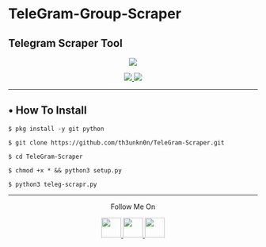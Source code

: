 # TeleGram-Group-Scraper
<p align="center">
  <h2>Telegram Scraper Tool</h2>
</p>
<p align="center"><img src="https://img.shields.io/badge/Version-1.0-brightgreen"></p>
<p align="center">
  <a href="https://github.com/th3unkn0n">
    <img src="https://img.shields.io/github/followers/th3unkn0n?label=Follow&style=social">
  </a>
  <a href="https://github.com/th3unkn0n/osi.ig">
    <img src="https://img.shields.io/github/stars/th3unkn0n/TeleGram-Group-Scraper?style=social">
  </a>
</p>

---

## • How To Install

`$ pkg install -y git python`

`$ git clone https://github.com/th3unkn0n/TeleGram-Scraper.git`

`$ cd TeleGram-Scraper`

`$ chmod +x * && python3 setup.py`

`$ python3 teleg-scrapr.py`

---

<p align="center">
  Follow Me On
</p>
<p align="center">
  <a href="https://youtube.com/theunknon">
    <img src="https://www.iconsdb.com/icons/preview/black/youtube-4-xxl.png" width="40" height="40">
  </a>
  <a href="https://github.com/th3unkn0n">
    <img src="https://www.iconsdb.com/icons/preview/black/github-9-xxl.png" width="40" height="40">
  </a>
  <a href="https://instagram.com/th3unknon">
    <img src="https://www.iconsdb.com/icons/preview/black/instagram-4-xxl.png" width="40" height="40">
  </a>
</p>
